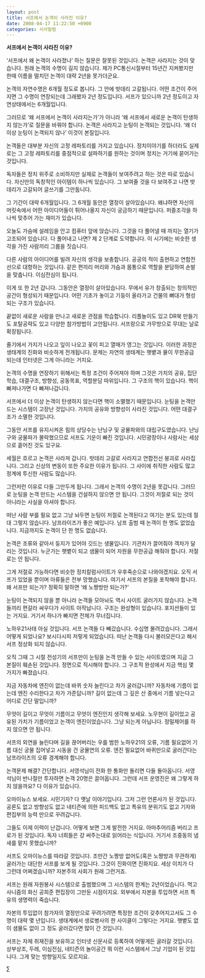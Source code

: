```yaml
---
layout: post
title: 서프에서 논객이 사라진 이유?
date: 2008-04-17 11:22:50 +0900
categories: 시사칼럼
---
```

**서프에서 논객이 사라진 이유?**

‘서프에서 왜 논객이 사라졌나’ 하는 질문은 잘못된 것입니다. 논객은 사라지는 것이 맞습니다. 원래 논객의 수명이 길지 않습니다. 제가 PC통신시절부터 15년간 지켜봤지만 한때 이름을 떨치던 논객이 대략 2년을 못가더군요.

논객의 자연수명은 6개월 정도로 봅니다. 그 안에 밧데리 고갈됩니다. 어떤 조건이 주어지면 그 수명이 연장되는데 그래봤자 2년 정도입니다. 서프가 있으니까 2년 정도이고 자연상태에서는 6개월입니다. 

그러므로 ‘왜 서프에서 논객이 사라지는가’가 아니라 ‘왜 서프에서 새로운 논객이 탄생하지 않는가’로 질문을 바꿔야 합니다. 논객은 사라지고 눈팅이 논객되는 것입니다. ‘왜 더 이상 눈팅이 논객되지 않나’ 이것이 본질입니다. 

논객들은 대부분 자신의 고정 레파토리를 가지고 있습니다. 정치이야기를 하더라도 실제로는 그 고정 레파토리를 중점적으로 설파하기를 원하는 것이며 정치는 거기에 묻어가는 것입니다. 

독자들은 정치 위주로 소비하지만 실제로 논객들이 보여주려고 하는 것은 따로 있습니다. 자신만의 독창적인 아이템이 하나씩 있습니다. 그 보여줄 것을 다 보여주고 나면 밧데리가 고갈되어 글쓰기를 그만둡니다. 

그 기간이 대략 6개월입니다. 그 6개월 동안은 열정이 살아있습니다. 왜냐하면 자신의 머릿속에서 어떤 아이디어들이 튀어나올지 자신이 궁금하기 때문입니다. 퍼즐조각을 하나씩 맞추어 가는 재미가 있습니다. 

오늘도 가슴에 설레임을 안고 컴퓨터 앞에 앉습니다. 그것을 다 풀어낼 때 까지는 열기가 고조되어 있습니다. 다 풀어내고 나면? 제 2 단계로 도약합니다. 이 시기에는 비슷한 생각을 가진 사람끼리 그룹을 짓습니다. 

다른 사람의 아이디어를 빌려 자신의 생각을 보충합니다. 공공의 적이 출현하고 연합전선으로 대항하는 것입니다. 같은 편끼리 머리와 가슴과 몸통으로 역할을 분담하여 손발을 맞춥니다. 이심전심이 됩니다. 

이게 또 한 2년 갑니다. 그동안은 열정이 살아있습니다. 무에서 유가 창출되는 창의적인 공간이 형성되기 때문입니다. 어떤 기초가 놓이고 기둥이 올라가고 건물의 뼈대가 형성되는 구조가 있습니다. 

끝없이 새로운 사람을 만나고 새로운 관점을 학습합니다. 리플놀이도 있고 DR북 만들기도 포탈공략도 있고 다양한 참가방법이 고안됩니다. 서프랑으로 가무방으로 무대는 날로 확장됩니다. 

줄기에서 가지가 나오고 잎이 나오고 꽃이 피고 열매가 영그는 것입니다. 이러한 과정은 생태계의 진화와 비슷하게 전개됩니다. 문제는 자연의 생태계는 햇볕과 물이 무한공급 되는데 인터넷은 그게 아니라는 거지요.

논객의 수명을 연장하기 위해서는 특정 조건이 주어져야 하며 그것은 가치의 공유, 집단학습, 대결구조, 방향성, 공동목표, 역할분담 따위입니다. 그 구조의 핵이 있습니다. 핵이 빠져나가면 다 빠져나갑니다. 

서프에서 더 이상 논객이 탄생하지 않는다면 핵이 소멸했기 때문입니다. 눈팅을 논객만드는 시스템이 고장난 것입니다. 가치의 공유와 방향성이 사라진 것입니다. 어떤 대결구조가 소멸한 것입니다. 

그동안 서프를 유지시켜온 힘의 상당수는 난닝구 및 궁물파와의 대립구도였습니다. 난닝구와 궁물파가 몰락했으므로 서프도 기운이 빠진 것입니다. 시민광장이나 사람사는 세상으로 흩어진 것도 있구요.

세월은 흐르고 논객은 사라져 갑니다. 밧데리 고갈로 사라지고 연합전선 붕괴로 사라집니다. 그리고 신상의 변동이 또한 주요한 이유가 됩니다. 그 사이에 취직한 사람도 많고 정계에 투신한 사람도 많습니다. 

그런저런 이유로 다들 그만두게 됩니다. 그래서 논객의 수명이 2년을 못갑니다. 그러므로 눈팅을 논객 만드는 시스템을 건설하지 않으면 안 됩니다. 그것이 저절로 되는 것이 아니라는 사실을 아셔야 합니다. 

떠난 사람 부를 필요 없고 그냥 놔두면 눈팅이 저절로 논객된다고 여기는 분도 있는데 절대 그렇지 않습니다. 남프라이즈가 좋은 예입니다. 남프 출범 때 논객이 한 명도 없었습니다. 지금까지도 논객이 단 한 명도 없습니다. 

논객은 조류와 같아서 둥지가 있어야 깃드는 생물입니다. 기관차가 끌어줘야 객차가 달리는 것입니다. 누군가는 햇볕이 되고 샘물이 되어 자원을 무한공급 해줘야 합니다. 저절로는 안 됩니다. 

그게 저절로 가능하다면 비슷한 정치칼럼사이트가 우후죽순으로 나와야겠지요. 오직 서프가 있었을 뿐이며 아류들은 전부 망했습니다. 여기서 서프의 본질을 포착해야 합니다. 왜 서프만 되는가? 정확히 말하면 ‘왜 노짱방만 되는가?’

눈팅이 논객되지 않을 뿐 아니라 논객들 모아놔도 역시 사이트 굴러가지 않습니다. 논객들끼리 편갈라 싸우다가 사이트 아작납니다. 구조는 완성형이 있습니다. 포지션들이 있는 거지요. 거기서 하나가 빠지면 전체가 무너집니다. 

노하우21사태 아실 것입니다. 서프 논객들 다 빼갔습니다. 수십명 몰려갔습니다. 그래서 어떻게 되었나요? 보시다시피 저렇게 되었습니다. 떠난 논객들 다시 불러모은다고 해서 서프 정상화 되지 않습니다. 

오직 그때 그 시절 전성기의 서프만이 눈팅을 논객 만들 수 있는 사이트였으며 지금 그 본질이 훼손된 것입니다. 정면으로 직시해야 합니다. 그 구조적 완성에서 지금 핵심 몇 가지가 빠졌습니다. 

지금 자동차에 엔진이 없는데 바퀴 숫자 늘린다고 차가 굴러갑니까? 자동차에 기름이 없는데 엔진 수리한다고 차가 가준답니까? 길이 없는데 그 깊은 산 중에서 기름 넣는다고 어디로 간단 말입니까?

무엇이 길이고 무엇이 기름이고 무엇이 엔진인지 생각해 보세요. 노무현이 길이었고 공유된 가치가 기름이었고 논객이 엔진이었습니다. 그냥 되는게 아닙니다. 정밀제어를 하지 않으면 안 됩니다. 

서프의 외연을 늘린다며 길을 끊어버리는 우를 범한 노하우21의 오류, 기름 필요없어 기름 대신 궁물 집어넣고 시동을 건 궁물연의 오류. 엔진 필요없어 바퀴만으로 굴러간다는 남프라이즈의 오류 경계해야 합니다. 

논객문제 해결? 간단합니다. 서영석님이 전화 한 통화만 돌리면 다들 돌아옵니다. 서영석님이 반나절만 투자하면 논객 20명은 끌어옵니다. 그런데 서프 운영진은 왜 그렇게 하지 않을까요? 다 이유가 있습니다. 

오마이뉴스 보세요. 시민기자? 다 옛날 이야기입니다. 그저 그런 언론사가 된 것입니다. 공론도 없고 방향성도 없고 네티즌에 의한 피드백도 없고 특유의 분위기도 없고 기자와 편집부의 능력 만으로 꾸려갑니다. 

그들도 이제 이력이 난겁니다. 어떻게 보면 그게 발전한 거지요. 아마추어리즘 버리고 프로가 된 것입니다. 독자 너희들은 걍 써주는대로 읽어라는 식입니다. 거기서 조중동의 냄새를 맡지 못했습니까?

서프도 오마이뉴스를 따라갈 것입니다. 조만간 노짱방 없어도(혹은 노짱방과 무관하게) 굴러가는 대단한 서프를 보게 될 것입니다. 그것이 진화이면 진화지요. 세상 이치가 다 그런데 어쩌겠습니까? 자본주의 사회가 원래 그런거죠.

서프는 원래 자원봉사 시스템으로 출범했으며 그 시스템의 한계는 2년이었습니다. 먹고사니즘의 화신 공희준 편집장이 그만둔 시점이지요. 외부에서 자본을 투입하면 서프 특유의 생명력이 죽습니다. 

자본의 투입없이 참가자의 열정만으로 꾸려가려면 특정한 조건이 갖추어지고서도 그 수명이 대략 몇 년입니다. 생태계에서 생로병사의 한 사이클이 그렇다는 거지요. 햇볕도 없이 샘물도 없이 그 정도 굴러갔다면 많이 간 것입니다. 

서프는 자체 취재진을 보유하고 인터넷 신문사로 등록하여 어떻게든 굴러갈 것입니다. 상부상조, 두레, 이심전심, 네티즌의 놀이공간 뭐 이런 시스템에서 그냥 기업이 된 것입니다. 그게 맞는 방향일지도 모르지요. 



∑